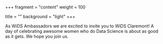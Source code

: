 +++
fragment = "content"
weight = 100

title = ""
background = "light"
+++

As WiDS Ambassadors we are excited to invite you to WiDS Claremont!  A day of celebrating awesome women who do Data Science is about as good as it gets.  We hope you join us.


